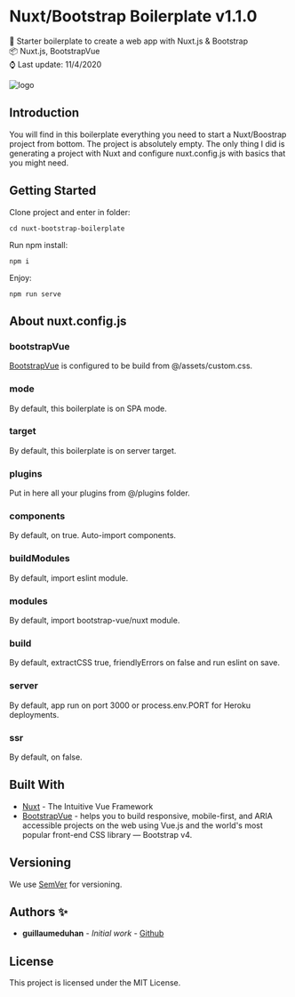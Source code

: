 # Nuxt/Bootstrap Boilerplate v1.1.0

🦾 Starter boilerplate to create a web app with Nuxt.js & Bootstrap\
📦 Nuxt.js, BootstrapVue\
⌚ Last update: 11/4/2020

![logo](https://repository-images.githubusercontent.com/290322329/8308df80-1edb-11eb-8593-dece3eb988e4)

## Introduction

You will find in this boilerplate everything you need to start a Nuxt/Boostrap project from bottom. The project is absolutely empty. The only thing I did is generating a project with Nuxt and configure nuxt.config.js with basics that you might need.

## Getting Started

Clone project and enter in folder:

```
cd nuxt-bootstrap-boilerplate
```

Run npm install:

```
npm i
```

Enjoy:

```
npm run serve
```

## About nuxt.config.js

### bootstrapVue

[BootstrapVue](https://bootstrap-vue.org/) is configured to be build from @/assets/custom.css.

### mode

By default, this boilerplate is on SPA mode.

### target

By default, this boilerplate is on server target.

### plugins

Put in here all your plugins from @/plugins folder.

### components

By default, on true. Auto-import components.

### buildModules

By default, import eslint module.

### modules

By default, import bootstrap-vue/nuxt module.

### build

By default, extractCSS true, friendlyErrors on false and run eslint on save.

### server

By default, app run on port 3000 or process.env.PORT for Heroku deployments.

### ssr

By default, on false.

## Built With

- [Nuxt](https://cli.vuejs.org/) - The Intuitive Vue Framework
- [BootstrapVue](https://bootstrap-vue.org/) - helps you to build responsive, mobile-first, and ARIA accessible projects on the web using Vue.js and the world's most popular front-end CSS library — Bootstrap v4.

## Versioning

We use [SemVer](http://semver.org/) for versioning.

## Authors ✨

- **guillaumeduhan** - _Initial work_ - [Github](https://github.com/guillaumeduhan)

## License

This project is licensed under the MIT License.
